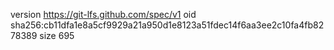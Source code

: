 version https://git-lfs.github.com/spec/v1
oid sha256:cb11dfa1e8a5cf9929a21a950d1e8123a51fdec14f6aa3ee2c10fa4fb8278389
size 695
